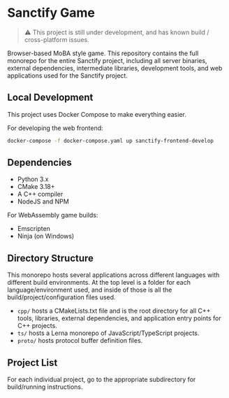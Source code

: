 # Sanctify Game

> :warning: This project is still under development, and has known build / cross-platform issues.

Browser-based MoBA style game. This repository contains the full monorepo for the entire Sanctify project, including all server binaries, external dependencies, intermediate libraries, development tools, and web applications used for the Sanctify project.

## Local Development

This project uses Docker Compose to make everything easier.

For developing the web frontend:

```bash
docker-compose -f docker-compose.yaml up sanctify-frontend-develop
```

## Dependencies

* Python 3.x
* CMake 3.18+
* A C++ compiler
* NodeJS and NPM

For WebAssembly game builds:

* Emscripten
* Ninja (on Windows)

## Directory Structure

This monorepo hosts several applications across different languages with different build environments. At the top level is a folder for each language/environment used, and inside of those is all the build/project/configuration files used.

- `cpp/` hosts a CMakeLists.txt file and is the root directory for all C++ tools, libraries, external dependencies, and application entry points for C++ projects.
- `ts/` hosts a Lerna monorepo of JavaScript/TypeScript projects.
- `proto/` hosts protocol buffer definition files.

## Project List

For each individual project, go to the appropriate subdirectory for build/running instructions.